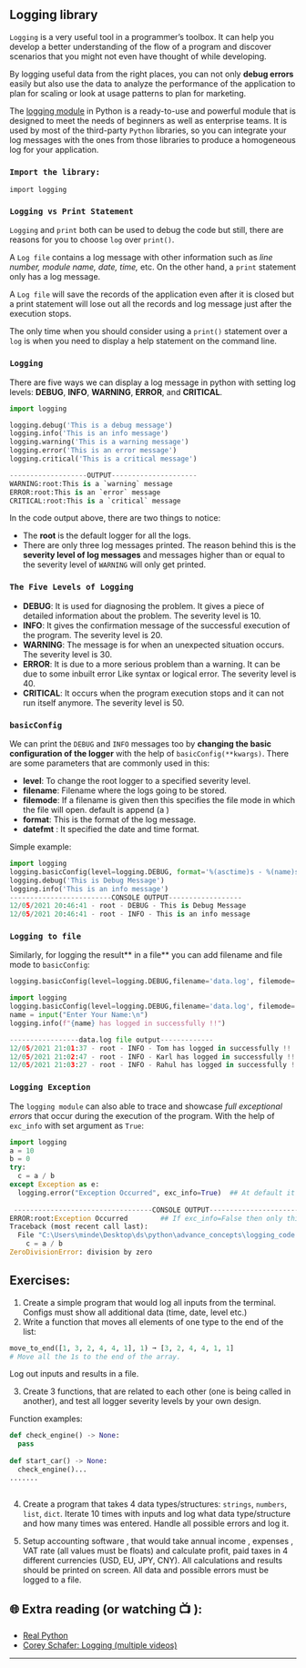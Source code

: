 ## Logging library

`Logging` is a very useful tool in a programmer’s toolbox. It can help you develop a better understanding of the flow of a program and discover scenarios that you might not even have thought of while developing.

By logging useful data from the right places, you can not only **debug errors** easily but also use the data to analyze the performance of the application to plan for scaling or look at usage patterns to plan for marketing.

The [logging module](https://docs.python.org/3/library/logging.html) in Python is a ready-to-use and powerful module that is designed to meet the needs of beginners as well as enterprise teams. It is used by most of the third-party `Python` libraries, so you can integrate your log messages with the ones from those libraries to produce a homogeneous log for your application.

### `Import the library:`
`import logging`

### `Logging vs Print Statement`
`Logging` and `print` both can be used to debug the code but still, there are reasons for you to choose `log` over `print()`.

A `Log file` contains a log message with other information such as _line number, module name, date, time,_ etc. On the other hand, a `print` statement only has a log message.

A `Log file` will save the records of the application even after it is closed but a print statement will lose out all the records and log message just after the execution stops.

The only time when you should consider using a `print()` statement over a `log` is when you need to display a help statement on the command line.

### `Logging`
There are five ways we can display a log message in python with setting log levels: **DEBUG**, **INFO**, **WARNING**, **ERROR**, and **CRITICAL**.

```python
import logging

logging.debug('This is a debug message')
logging.info('This is an info message')
logging.warning('This is a warning message')
logging.error('This is an error message')
logging.critical('This is a critical message')

-------------------OUTPUT---------------------
WARNING:root:This is a `warning` message
ERROR:root:This is an `error` message
CRITICAL:root:This is a `critical` message
```
In the code output above, there are two things to notice:

- The **root** is the default logger for all the logs.
- There are only three log messages printed. The reason behind this is the **severity level of log messages** and messages higher than or equal to the severity level of `WARNING` will only get printed.

### `The Five Levels of Logging`
 - **DEBUG**: It is used for diagnosing the problem. It gives a piece of detailed information about the problem. The severity level is 10.
 - **INFO**: It gives the confirmation message of the successful execution of the program. The severity level is 20.
 - **WARNING**: The message is for when an unexpected situation occurs. The severity level is 30.
 - **ERROR**: It is due to a more serious problem than a warning. It can be due to some inbuilt error Like syntax or logical error. The severity level is 40.
 - **CRITICAL**: It occurs when the program execution stops and it can not run itself anymore. The severity level is 50.

### `basicConfig`

We can print the `DEBUG` and `INFO` messages too by **changing the basic configuration of the logger** with the help of `basicConfig(**kwargs)`.
There are some parameters that are commonly used in this:

 - **level**: To change the root logger to a specified severity level.
 - **filename**: Filename where the logs going to be stored.
 - **filemode**: If a filename is given then this specifies the file mode in which the file will open. default is append (a )
 - **format**: This is the format of the log message.
 - **datefmt** : It specified the date and time format.

Simple example:

```python
import logging
logging.basicConfig(level=logging.DEBUG, format='%(asctime)s - %(name)s - %(levelname)s - %(message)s', datefmt='%d/%m/%Y %H:%M:%S')
logging.debug('This is Debug Message')
logging.info('This is an info message')
-------------------------CONSOLE OUTPUT------------------
12/05/2021 20:46:41 - root - DEBUG - This is Debug Message
12/05/2021 20:46:41 - root - INFO - This is an info message
```
### `Logging to file`
Similarly, for logging the result** in a file** you can add filename and file mode to `basicConfig`:

```python
logging.basicConfig(level=logging.DEBUG,filename='data.log', filemode='w')
```
```python
import logging
logging.basicConfig(level=logging.DEBUG,filename='data.log', filemode='a', format='%(asctime)s - %(name)s - %(levelname)s - %(message)s', datefmt='%d/%m/%Y %H:%M:%S')
name = input("Enter Your Name:\n")
logging.info(f"{name} has logged in successfully !!")

-----------------data.log file output-------------
12/05/2021 21:01:37 - root - INFO - Tom has logged in successfully !!
12/05/2021 21:02:47 - root - INFO - Karl has logged in successfully !!
12/05/2021 21:03:27 - root - INFO - Rahul has logged in successfully !!
```

### `Logging Exception`
The `logging module` can also able to trace and showcase _full exceptional errors_ that occur during the execution of the program. With the help of `exc_info` with set argument as `True`:

```python
import logging
a = 10
b = 0
try:
  c = a / b
except Exception as e:
  logging.error("Exception Occurred", exc_info=True)  ## At default it is True
  
 ----------------------------------CONSOLE OUTPUT------------------------
ERROR:root:Exception Occurred        ## If exc_info=False then only this message will print
Traceback (most recent call last):
  File "C:\Users\minde\Desktop\ds\python\advance_concepts\logging_code.py", line 5, in <module>
    c = a / b
ZeroDivisionError: division by zero
```
## Exercises: 

1) Create a simple program that would log all inputs from the terminal. Configs must show all additional data (time, date, level etc.)
2) Write a function that moves all elements of one type to the end of the list:
  ```python
  move_to_end([1, 3, 2, 4, 4, 1], 1) ➞ [3, 2, 4, 4, 1, 1]
  # Move all the 1s to the end of the array.
  ```
  Log out inputs and results in a file.

3) Create 3 functions, that are related to each other (one is being called in another), and test all logger severity levels by your own design. 
  
  Function examples:
  ```python
  def check_engine() -> None:
    pass
   
  def start_car() -> None:
    check_engine()...
  .......
    
  ```

4) Create a program that takes 4 data types/structures: `strings`, `numbers`, `list`, `dict`. Iterate 10 times with inputs and log what data type/structure and how many times was entered. Handle all possible errors and log it.


5) Setup accounting software , that would take annual income , expenses , VAT rate (all values must be floats) and calculate profit, paid taxes in 4 different currencies (USD, EU, JPY, CNY). All calculations and results should be printed on screen. All data and possible errors must be logged to a file. 

## 🌐  Extra reading (or watching 📺 ):

* [Real Python](https://realpython.com/python-logging/)
* [Corey Schafer: Logging (multiple videos)](https://www.youtube.com/watch?v=-ARI4Cz-awo)
***
